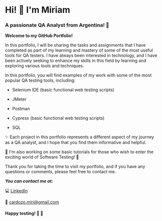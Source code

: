 # Hi! 👋  I'm Miriam
### A passionate QA Analyst from Argentina! 🧉 

**Welcome to my GitHub Portfolio!**

In this portfolio, I will be sharing the tasks and assignments that I have completed as part of my learning and mastery of some of the most useful tools for QA testers. I have always been interested in technology, and I have been actively seeking to enhance my skills in this field by learning and exploring various tools and techniques.

In this portfolio, you will find examples of my work with some of the most popular QA testing tools, including:

- Selenium IDE (basic functional web testing scripts)

- JMeter

- Postman

- Cypress (basic functional web testing scripts)

- SQL

:sparkles: Each project in this portfolio represents a different aspect of my journey as a QA analyst, and I hope that you find them informative and helpful.

:construction_worker: I'm also working on some basic tutorials for those who wish to enter the exciting world of Software Testing! 🚀

Thank you for taking the time to visit my portfolio, and if you have any questions or comments, please feel free to contact me.

***You can contact me at:***

💻 [LinkedIn](https://www.linkedin.com/in/miriam-cardozo-488a77239/?locale=en_US)

📧 cardozo.miri@gmail.com

#### Happy testing! 🔎 🦗
